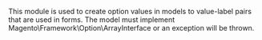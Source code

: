 This module is used to create option values in models to value-label pairs that are used in forms. The model must implement Magento\Framework\Option\ArrayInterface or an exception will be thrown.
